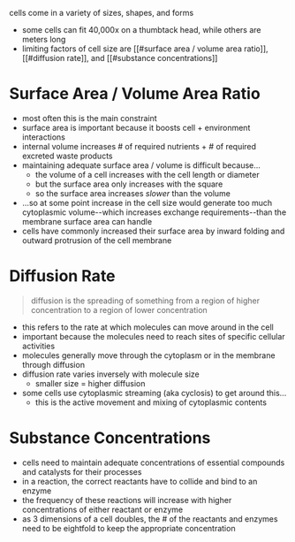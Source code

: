 cells come in a variety of sizes, shapes, and forms
* some cells can fit 40,000x on a thumbtack head, while others are meters long
* limiting factors of cell size are [[#surface area / volume area ratio]], [[#diffusion rate]], and [[#substance concentrations]]

# Surface Area / Volume Area Ratio
* most often this is the main constraint
* surface area is important because it boosts cell + environment interactions
* internal volume increases # of required nutrients + # of required excreted waste products
* maintaining adequate surface area / volume is difficult because...
	* the volume of a cell increases with the cell length or diameter
	* but the surface area only increases with the square
	* so the surface area increases *slower* than the volume
* ...so at some point increase in the cell size would generate too much cytoplasmic volume--which increases exchange requirements--than the membrane surface area can handle
* cells have commonly increased their surface area by inward folding and outward protrusion of the cell membrane

# Diffusion Rate

> diffusion is the spreading of something from a region of higher concentration to a region of lower concentration

* this refers to the rate at which molecules can move around in the cell
* important because the molecules need to reach sites of specific cellular activities
* molecules generally move through the cytoplasm or in the membrane through diffusion
* diffusion rate varies inversely with molecule size
	* smaller size = higher diffusion
* some cells use cytoplasmic streaming (aka cyclosis) to get around this...
	* this is the active movement and mixing of cytoplasmic contents

# Substance Concentrations
* cells need to maintain adequate concentrations of essential compounds and catalysts for their processes
* in a reaction, the correct reactants have to collide and bind to an enzyme
* the frequency of these reactions will increase with higher concentrations of either reactant or enzyme
* as 3 dimensions of a cell doubles, the # of the reactants and enzymes need to be eightfold to keep the appropriate concentration 
